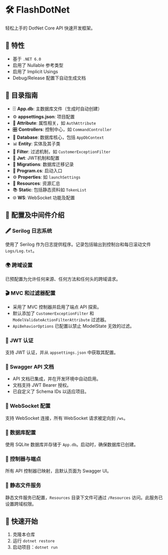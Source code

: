 # 🛠️ FlashDotNet

轻松上手的 DotNet Core API 快速开发框架。

## 📌 特性

- 基于 `.NET 6.0`
- 启用了 Nullable 参考类型
- 启用了 Implicit Usings
- Debug/Release 配置下自动生成文档

## 📂 目录指南

- 🗄️ **App.db**: 主数据库文件（生成时自动创建）
- ⚙️ **appsettings.json**: 项目配置
- 🎫 **Attribute**: 属性相关，如 `AuthAttribute`
- 🎛️ **Controllers**: 控制中心，如 `CommandController`
- 📁 **Database**: 数据库核心，包括 `AppDbContext`
- 📊 **Entity**: 实体及其子类
- 🚧 **Filter**: 过滤机制，如 `CustomerExceptionFilter`
- 🔑 **Jwt**: JWT机制和配置
- 🔄 **Migrations**: 数据库迁移记录
- 🚀 **Program.cs**: 启动入口
- ⚙️ **Properties**: 如 `launchSettings`
- 📄 **Resources**: 资源汇总
- 📚 **Static**: 包括静态资料如 `TokenList`
- 🌐 **WS**: WebSocket 功能及配置

## 🧰 配置及中间件介绍

### 🖋️ Serilog 日志系统
使用了 Serilog 作为日志提供程序。记录包括输出到控制台和每日滚动文件 `Logs/Log.txt`。

### 🌍 跨域设置
已预配置为允许任何来源、任何方法和任何头的跨域请求。

### 🎬 MVC 和过滤器配置
- 采用了 MVC 控制器并启用了端点 API 探索。
- 默认添加了 `CustomerExceptionFilter` 和 `ModelValidateActionFilterAttribute` 过滤器。
- `ApiBehaviorOptions` 已配置以禁止 ModelState 无效的过滤。

### 🔐 JWT 认证
支持 JWT 认证，并从 `appsettings.json` 中获取其配置。

### 📖 Swagger API 文档
- API 文档已集成，并在开发环境中自动启用。
- 文档支持 JWT Bearer 授权。
- 已自定义了 Schema IDs 以适应项目。

### 💬 WebSocket 配置
支持 WebSocket 连接，所有 WebSocket 请求被定向到 `/ws`。

### 💽 数据库配置
使用 SQLite 数据库并存储于 `App.db`。启动时，确保数据库已创建。

### 🚀 控制器与端点
所有 API 控制器已映射，且默认页面为 Swagger UI。

### 📁 静态文件服务
静态文件服务已配置，`Resources` 目录下文件可通过 `/Resources` 访问。此服务已设置跨域权限。

## 🚀 快速开始

1. 克隆本仓库
2. 运行 `dotnet restore`
3. 启动项目：`dotnet run`